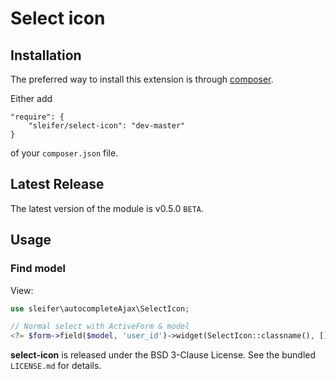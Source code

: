 Select icon
===================

## Installation

The preferred way to install this extension is through [composer](http://getcomposer.org/download/).

Either add

```
"require": {
    "sleifer/select-icon": "dev-master"
}
```

of your `composer.json` file.

## Latest Release

The latest version of the module is v0.5.0 `BETA`.

## Usage

### Find model

View:

```php
use sleifer\autocompleteAjax\SelectIcon;

// Normal select with ActiveForm & model
<?= $form->field($model, 'user_id')->widget(SelectIcon::classname(), []) ?>
```


**select-icon** is released under the BSD 3-Clause License. See the bundled `LICENSE.md` for details.
